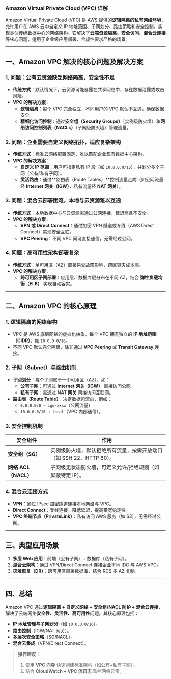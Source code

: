 ### **Amazon Virtual Private Cloud (VPC) 详解**

Amazon Virtual Private Cloud (VPC) 是 AWS 提供的**逻辑隔离的私有网络环境**，允许用户在 AWS 云中自定义 IP 地址范围、子网划分、路由策略和安全控制，实现类似传统数据中心的网络架构。它解决了**云端资源隔离、安全访问、混合云连接**等核心问题，适用于企业级应用部署、合规性要求严格的场景。

---

## **一、Amazon VPC 解决的核心问题及解决方案**

### **1. 问题：公有云资源缺乏网络隔离，安全性不足**
- **传统方式**：默认情况下，云资源可能暴露在共享网络中，存在数据泄露或攻击风险。
- **VPC 的解决方案**：
    - **逻辑隔离**：每个 VPC 完全独立，不同用户的 VPC 默认不互通，确保数据安全。
    - **精细化访问控制**：通过**安全组（Security Groups）**（实例级防火墙）和**网络访问控制列表（NACLs）**（子网级防火墙）管理流量。

### **2. 问题：企业需要自定义网络拓扑，适应复杂架构**
- **传统方式**：标准云网络配置固定，难以匹配企业现有数据中心架构。
- **VPC 的解决方案**：
    - **自定义 IP 范围**：用户可指定私有 IP 段（如 `10.0.0.0/16`），并划分多个子网（公有/私有子网）。
    - **灵活路由**：通过**路由表（Route Tables）**控制流量走向（如公网流量经 **Internet 网关（IGW）**，私有流量经 **NAT 网关**）。

### **3. 问题：混合云部署困难，本地与云资源难以互通**
- **传统方式**：本地数据中心与云资源需通过公网连接，延迟高且不安全。
- **VPC 的解决方案**：
    - **VPN 或 Direct Connect**：通过加密 VPN 隧道或专线（AWS Direct Connect）实现安全互联。
    - **VPC Peering**：不同 VPC 间可直接通信，无需经过公网。

### **4. 问题：高可用性架构部署复杂**
- **传统方式**：单可用区（AZ）部署易受故障影响，跨区容灾成本高。
- **VPC 的解决方案**：
    - **跨可用区子网部署**：应用层、数据库层分布在不同 AZ，结合 **弹性负载均衡（ELB）** 实现自动容灾。

---

## **二、Amazon VPC 的核心原理**

### **1. 逻辑隔离的网络架构**
- VPC 是 AWS 底层网络的虚拟化抽象，每个 VPC 拥有独立的 **IP 地址范围（CIDR）**，如 `10.0.0.0/16`。
- 不同 VPC 默认完全隔离，除非通过 **VPC Peering** 或 **Transit Gateway** 连接。

### **2. 子网（Subnet）与路由机制**
- **子网划分**：每个子网属于一个可用区（AZ），如：
    - **公有子网**：可通过 **Internet 网关（IGW）** 直接访问公网。
    - **私有子网**：需通过 **NAT 网关** 间接访问互联网。
- **路由表（Route Table）**：决定数据包流向，例如：
    - `0.0.0.0/0 → igw-xxxx`（公网流量）
    - `10.0.0.0/16 → local`（VPC 内部通信）。

### **3. 安全控制机制**
| **安全组件**       | **作用**                                                                 |  
|--------------------|-------------------------------------------------------------------------|  
| **安全组（SG）**   | 实例级防火墙，默认拒绝所有流量，按需开放端口（如 SSH 22、HTTP 80）。 |  
| **网络 ACL（NACL）** | 子网级无状态防火墙，可定义允许/拒绝规则（如屏蔽特定 IP）。 |  

### **4. 混合云连接方式**
- **VPN**：通过 IPsec 加密隧道连接本地网络与 VPC。
- **Direct Connect**：专线连接，降低延迟，提高带宽稳定性。
- **VPC 终端节点（PrivateLink）**：私有访问 AWS 服务（如 S3），无需经过公网。

---

## **三、典型应用场景**
1. **多层 Web 应用**：前端（公有子网）+ 数据库（私有子网）。
2. **混合云架构**：通过 VPN/Direct Connect 连接企业本地 IDC 与 AWS VPC。
3. **灾难恢复（DR）**：跨可用区部署数据库，结合 RDS 多 AZ 复制。

---

## **四、总结**
Amazon VPC 通过**逻辑隔离 + 自定义网络 + 安全组/NACL 防护 + 混合云连接**，解决了云端网络**安全性、灵活性、高可用性**问题。其核心原理包括：
- **IP 地址管理与子网划分**（如 `10.0.0.0/16`）。
- **路由控制**（IGW/NAT 网关）。
- **多层次安全策略**（SG/NACL）。
- **混合云集成**（VPN/Direct Connect）。

> **操作建议**：
> 1. 使用 **VPC 向导** 快速创建标准架构（如公有+私有子网）。
> 2. 结合 **CloudWatch + VPC 流日志** 监控网络异常。